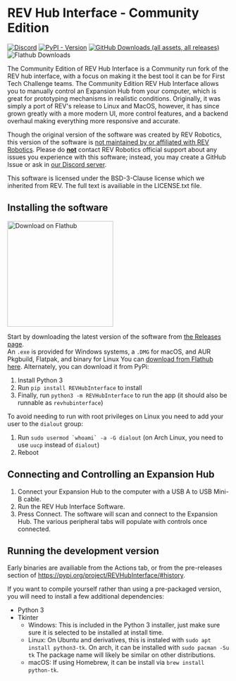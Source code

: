 # REV Hub Interface - Community Edition
[![Discord](https://img.shields.io/discord/1237587540014403614?style=flat&logo=discord&color=5865F2&label=Join%20our%20Discord%21)](https://discord.gg/2CJqU6YX2W)
[![PyPI - Version](https://img.shields.io/pypi/v/REVHubInterface?label=Latest%20Version%20%28PyPI%29)](https://pypi.org/project/REVHubInterface/)
[![GitHub Downloads (all assets, all releases)](https://img.shields.io/github/downloads/unofficial-rev-port/REVHubInterface/total?label=GitHub%20Downloads)](https://github.com/unofficial-rev-port/REVHubInterface/releases)
![Flathub Downloads](https://img.shields.io/flathub/downloads/org.unofficialrevport.REVHubInterface?label=Flathub%20Downloads)


The Community Edition of REV Hub Interface is a Community run fork of the REV hub interface, with a focus on making it the best tool it can be for First Tech Challenge teams. The Community Edition REV Hub Interface allows you to manually control an Expansion Hub from your computer, which is great for prototyping mechanisms in realistic conditions. Originally, it was simply a port of REV's release to Linux and MacOS, however, it has since grown greatly with a more modern UI, more control features, and a backend overhaul making everything more responsive and accurate.

Though the original version of the software was created by REV Robotics, this version of the software is <ins>not maintained by or affiliated with REV Robotics</ins>.  Please do <ins>**not**</ins> contact REV Robotics official support about any issues you experience with this software; instead, you may create a GitHub Issue or ask in [our Discord server](https://discord.gg/pU2fesSTqF).

This software is licensed under the BSD-3-Clause license which we inherited from REV. The full text is availiable in the LICENSE.txt file.

## Installing the software

<a href='https://flathub.org/apps/org.unofficialrevport.REVHubInterface'><img width='240' alt='Download on Flathub' src='https://flathub.org/api/badge?svg&locale=en'/></a>

Start by downloading the latest version of the software from [the Releases page](https://github.com/unofficial-rev-port/REVHubInterface/releases).  
An `.exe` is provided for Windows systems, a `.DMG` for macOS, and AUR Pkgbuild, Flatpak, and binary for Linux
You can [download from Flathub here](https://flathub.org/apps/org.unofficialrevport.REVHubInterface).
Alternately, you can download it from PyPi:

1. Install Python 3
2. Run `pip install REVHubInterface` to install
3. Finally, run `python3 -m REVHubInterface` to run the app (it should also be runnable as `revhubinterface`)

To avoid needing to run with root privileges on Linux you need to add your user to the `dialout` group:

1. Run ```sudo usermod `whoami` -a -G dialout``` (on Arch Linux, you need to use `uucp` instead of `dialout`)
2. Reboot


## Connecting and Controlling an Expansion Hub

1. Connect your Expansion Hub to the computer with a USB A to USB Mini-B cable.
2. Run the REV Hub Interface Software.
3. Press Connect.  The software will scan and connect to the Expansion Hub. The various peripheral tabs will populate with controls once connected.

## Running the development version

Early binaries are availiable from the Actions tab, or from the pre-releases section of https://pypi.org/project/REVHubInterface/#history.

If you want to compile yourself rather than using a pre-packaged version, you will need to install a few additional dependencies:

- Python 3
- Tkinter
  - Windows: This is included in the Python 3 installer, just make sure sure it is selected to be installed at install time.
  - Linux: On Ubuntu and derivatives, this is instaled with `sudo apt install python3-tk`. On arch, it can be installed with `sudo pacman -Su tk` The package name will likely be similar on other distributions.
  - macOS: If using Homebrew, it can be install via `brew install python-tk`.
